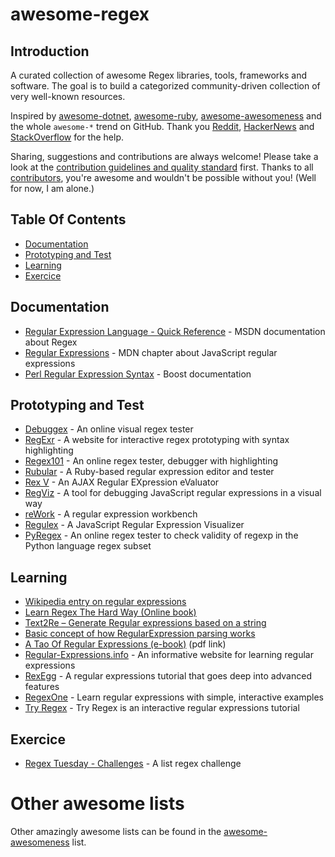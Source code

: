 # awesome-regex

## Introduction

A curated collection of awesome Regex libraries, tools, frameworks and software. The goal is to build a categorized community-driven collection of very well-known resources.

Inspired by [awesome-dotnet](https://github.com/quozd/awesome-dotnet), [awesome-ruby](https://github.com/markets/awesome-ruby), [awesome-awesomeness](https://github.com/bayandin/awesome-awesomeness) and the whole `awesome-*` trend on GitHub. Thank you [Reddit](http://www.reddit.com/r/regex), [HackerNews](https://news.ycombinator.com/item?id=9581225) and [StackOverflow](http://stackoverflow.com/tags/regex/info) for the help.

Sharing, suggestions and contributions are always welcome! Please take a look at the [contribution guidelines and quality standard](https://github.com/aloisdg/awesome-regex/blob/master/CONTRIBUTING.md) first. Thanks to all [contributors](https://github.com/aloisdg/awesome-regex/graphs/contributors), you're awesome and wouldn't be possible without you! (Well for now, I am alone.)

## Table Of Contents

- [Documentation][toc0]
- [Prototyping and Test][toc1]
- [Learning](##)
- [Exercice](##)

[toc0]: #documentation
[toc1]: #prototyping-and-test
[toc2]: #learning
[toc3]: #exercice

## Documentation

- [Regular Expression Language - Quick Reference](https://msdn.microsoft.com/en-us/library/az24scfc(v=vs.110).aspx) - MSDN documentation about Regex
- [Regular Expressions](https://developer.mozilla.org/en-US/docs/Web/JavaScript/Guide/Regular_Expressions) - MDN chapter about JavaScript regular expressions
- [Perl Regular Expression Syntax](http://www.boost.org/doc/libs/1_43_0/libs/regex/doc/html/boost_regex/syntax/perl_syntax.html) - Boost documentation

## Prototyping and Test

- [Debuggex](https://www.debuggex.com/) - An online visual regex tester
- [RegExr](http://regexr.com/) - A website for interactive regex prototyping with syntax highlighting
- [Regex101](https://regex101.com/) - An online regex tester, debugger with highlighting
- [Rubular](http://rubular.com/) - A Ruby-based regular expression editor and tester
- [Rex V](http://www.rexv.org/) - An AJAX Regular EXpression eValuator
- [RegViz](http://regviz.org/) - A tool for debugging JavaScript regular expressions in a visual way
- [reWork](http://osteele.com/tools/rework/) - A regular expression workbench
- [Regulex](https://jex.im/regulex) - A JavaScript Regular Expression Visualizer
- [PyRegex](http://www.pyregex.com/) - An online regex tester to check validity of regexp in the Python language regex subset

## Learning

- [Wikipedia entry on regular expressions][d0]
- [Learn Regex The Hard Way (Online book)][d1]
- [Text2Re – Generate Regular expressions based on a string][d2]
- [Basic concept of how RegularExpression parsing works][d3]
- [A Tao Of Regular Expressions (e-book)][d4] (pdf link)
- [Regular-Expressions.info][d5] - An informative website for learning regular expressions
- [RexEgg][d6] - A regular expressions tutorial that goes deep into advanced features
- [RegexOne][d7] - Learn regular expressions with simple, interactive examples
- [Try Regex][d8] - Try Regex is an interactive regular expressions tutorial

[d0]: http://en.wikipedia.org/wiki/Regular_expression 
[d1]: http://regex.learncodethehardway.org/book/
[d2]: http://txt2re.com/
[d3]: http://swtch.com/~rsc/regexp/regexp1.html
[d4]: http://www.cs.colorado.edu/~schenkc/UNIX_Regular_Expressions.pdf
[d5]: http://www.regular-expressions.info/
[d6]: http://www.rexegg.com/
[d7]: http://regexone.com/
[d8]: http://tryregex.com/

## Exercice

* [Regex Tuesday - Challenges](https://github.com/callumacrae/regex-tuesday) - A list regex challenge

# Other awesome lists

Other amazingly awesome lists can be found in the [awesome-awesomeness](https://github.com/bayandin/awesome-awesomeness) list.
